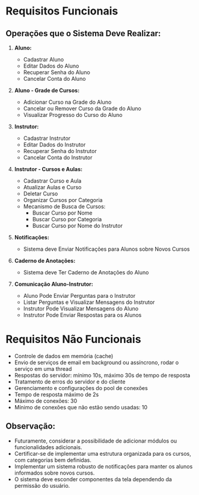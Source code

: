 # Requisitos Funcionais

## Operações que o Sistema Deve Realizar:

1. **Aluno:**
    - Cadastrar Aluno
    - Editar Dados do Aluno
    - Recuperar Senha do Aluno
    - Cancelar Conta do Aluno

2. **Aluno - Grade de Cursos:**
    - Adicionar Curso na Grade do Aluno
    - Cancelar ou Remover Curso da Grade do Aluno
    - Visualizar Progresso do Curso do Aluno

3. **Instrutor:**
    - Cadastrar Instrutor
    - Editar Dados do Instrutor
    - Recuperar Senha do Instrutor
    - Cancelar Conta do Instrutor

4. **Instrutor - Cursos e Aulas:**
    - Cadastrar Curso e Aula
    - Atualizar Aulas e Curso
    - Deletar Curso
    - Organizar Cursos por Categoria
    - Mecanismo de Busca de Cursos:
        - Buscar Curso por Nome
        - Buscar Curso por Categoria
        - Buscar Curso por Nome do Instrutor

5. **Notificações:**
    - Sistema deve Enviar Notificações para Alunos sobre Novos Cursos

6. **Caderno de Anotações:**
    - Sistema deve Ter Caderno de Anotações do Aluno

7. **Comunicação Aluno-Instrutor:**
    - Aluno Pode Enviar Perguntas para o Instrutor
    - Listar Perguntas e Visualizar Mensagens do Instrutor
    - Instrutor Pode Visualizar Mensagens do Aluno
    - Instrutor Pode Enviar Respostas para os Alunos


# Requisitos Não Funcionais

- Controle de dados em memória (cache)
- Envio de serviços de email em background ou assíncrono, rodar o serviço em uma thread
- Respostas do servidor: mínimo 10s, máximo 30s de tempo de resposta
- Tratamento de erros do servidor e do cliente
- Gerenciamento e configurações do pool de conexões
- Tempo de resposta máximo de 2s
- Máximo de conexões: 30
- Mínimo de conexões que não estão sendo usadas: 10


## Observação:
- Futuramente, considerar a possibilidade de adicionar módulos ou funcionalidades adicionais.
- Certificar-se de implementar uma estrutura organizada para os cursos, com categorias bem definidas.
- Implementar um sistema robusto de notificações para manter os alunos informados sobre novos cursos.
- O sistema deve esconder componentes da tela dependendo da permissão do usuário.
